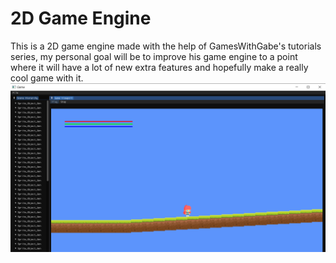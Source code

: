 # 2D Game Engine
This is a 2D game engine made with the help of GamesWithGabe's tutorials series, my personal goal will be to improve his game engine to a point where it will have a lot of new extra features and hopefully make a really cool game with it.
![Screenshot](Engine.PNG)
